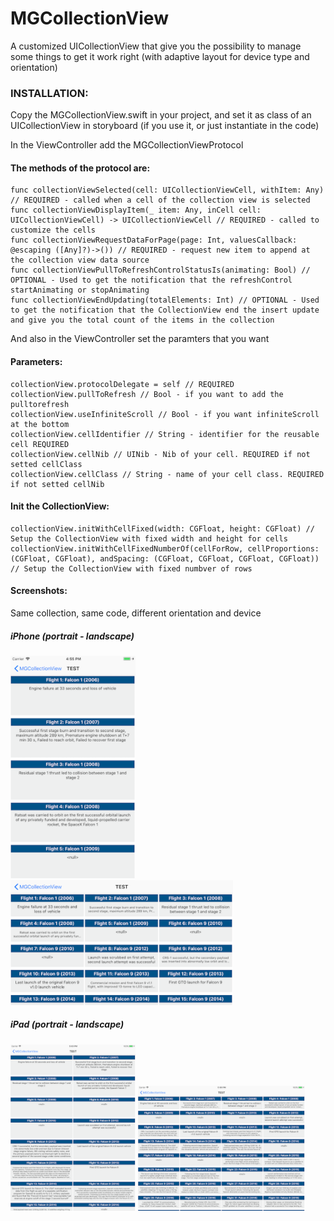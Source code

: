 
# MGCollectionView
A customized UICollectionView that give you the possibility to manage some things to get it work right (with adaptive layout for device type and orientation)

### INSTALLATION:
Copy the MGCollectionView.swift in your project, and set it as class of an UICollectionView in storyboard (if you use it, or just instantiate in the code)

In the ViewController add the MGCollectionViewProtocol
#### The methods of the protocol are:
    func collectionViewSelected(cell: UICollectionViewCell, withItem: Any) // REQUIRED - called when a cell of the collection view is selected
    func collectionViewDisplayItem(_ item: Any, inCell cell: UICollectionViewCell) -> UICollectionViewCell // REQUIRED - called to customize the cells
    func collectionViewRequestDataForPage(page: Int, valuesCallback: @escaping ([Any]?)->()) // REQUIRED - request new item to append at the collection view data source
    func collectionViewPullToRefreshControlStatusIs(animating: Bool) // OPTIONAL - Used to get the notification that the refreshControl startAnimating or stopAnimating
    func collectionViewEndUpdating(totalElements: Int) // OPTIONAL - Used to get the notification that the CollectionView end the insert update and give you the total count of the items in the collection
   
And also in the ViewController set the paramters that you want
#### Parameters:
    collectionView.protocolDelegate = self // REQUIRED
    collectionView.pullToRefresh // Bool - if you want to add the pulltorefresh
    collectionView.useInfiniteScroll // Bool - if you want infiniteScroll at the bottom
    collectionView.cellIdentifier // String - identifier for the reusable cell REQUIRED
    collectionView.cellNib // UINib - Nib of your cell. REQUIRED if not setted cellClass
    collectionView.cellClass // String - name of your cell class. REQUIRED if not setted cellNib
    
#### Init the CollectionView:
    collectionView.initWithCellFixed(width: CGFloat, height: CGFloat) // Setup the CollectionView with fixed width and height for cells
    collectionView.initWithCellFixedNumberOf(cellForRow, cellProportions: (CGFloat, CGFloat), andSpacing: (CGFloat, CGFloat, CGFloat, CGFloat)) // Setup the CollectionView with fixed numbver of rows

#### Screenshots:
Same collection, same code, different orientation and device
##### iPhone (portrait - landscape)
<img src="https://raw.githubusercontent.com/MarkWarriors/MGCollectionView/master/iphone_port.png" width="200"> <img src="https://raw.githubusercontent.com/MarkWarriors/MGCollectionView/master/iphone_land.png" height="200"> 

##### iPad (portrait - landscape)
<img src="https://raw.githubusercontent.com/MarkWarriors/MGCollectionView/master/ipad_port.png" width="200"> <img src="https://raw.githubusercontent.com/MarkWarriors/MGCollectionView/master/ipad_land.png" height="200">
